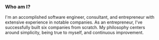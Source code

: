 ### Who am I?

I'm an accomplished software engineer, consultant, and entrepreneur with extensive experience in notable companies. As an entrepreneur, I've successfully built six companies from scratch. My philosophy centers around simplicity, being true to myself, and continuous improvement.
